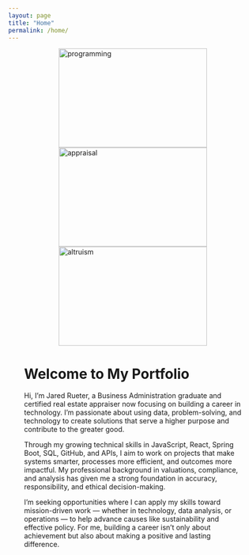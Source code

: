 ```yaml
---
layout: page
title: "Home"
permalink: /home/
---
```

<div style="padding-left: 2rem; padding-right: 2rem; max-width: 1000px; margin: 0 auto;">

<div style="display: flex; justify-content: space-evenly; align-items: center; flex-wrap: wrap;">
  <img src="https://github.com/user-attachments/assets/738e83f7-69db-4eeb-a746-dbd60decaacc" alt="programming" style="width: 300px; height: 200px;" />
  <img src="https://github.com/user-attachments/assets/7f1e8153-f26c-4fbc-9722-893d38d52da0" alt="appraisal" style="width: 300px; height: 200px;" />
  <img src="https://github.com/user-attachments/assets/5aadb847-e3cd-4cb8-94ff-e8c9ce40a9e8" alt="altruism" style="width: 300px; height: 200px;" />
</div>

<h1>Welcome to My Portfolio</h1>

<p>
Hi, I’m Jared Rueter, a Business Administration graduate and certified real estate appraiser now focusing on building a career in technology. I’m passionate about using data, problem-solving, and technology to create solutions that serve a higher purpose and contribute to the greater good.
</p>

<p>
Through my growing technical skills in JavaScript, React, Spring Boot, SQL, GitHub, and APIs, I aim to work on projects that make systems smarter, processes more efficient, and outcomes more impactful. My professional background in valuations, compliance, and analysis has given me a strong foundation in accuracy, responsibility, and ethical decision-making.
</p>

<p>
I’m seeking opportunities where I can apply my skills toward mission-driven work — whether in technology, data analysis, or operations — to help advance causes like sustainability and effective policy. For me, building a career isn’t only about achievement but also about making a positive and lasting difference.
</p>

</div>
